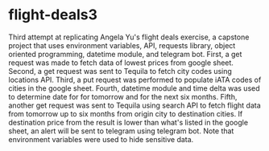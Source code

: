 # flight-deals3
Third attempt at replicating Angela Yu's flight deals exercise, a capstone project that uses environment variables, API, requests library, object oriented programming,
datetime module, and telegram bot. First, a get request was made to fetch data of lowest prices from google sheet. Second, a get request was sent to Tequila 
to fetch city codes using locations API. Third, a put request was performed to populate iATA codes of cities in the google sheet. Fourth, datetime module and 
time delta was used to determine date for for tomorrow and for the next six months. Fifth, another get request was sent to Tequila using search API to 
fetch flight data from tomorrow up to six months from origin city to destination cities. If destination price from the result is lower than what's listed 
in the google sheet, an alert will be sent to telegram using telegram bot. Note that environment variables were used to hide sensitive data.

